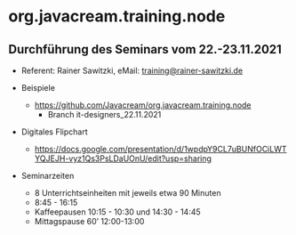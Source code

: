 # org.javacream.training.node

## Durchführung des Seminars vom 22.-23.11.2021

* Referent: Rainer Sawitzki, eMail: training@rainer-sawitzki.de

* Beispiele
  * https://github.com/Javacream/org.javacream.training.node
    *  Branch it-designers_22.11.2021
    
* Digitales Flipchart
  * https://docs.google.com/presentation/d/1wpdpY9CL7uBUNfOCiLWTYQJEJH-vyz1Qs3PsLDaUOnU/edit?usp=sharing

* Seminarzeiten
  * 8 Unterrichtseinheiten mit jeweils etwa 90 Minuten
  * 8:45 - 16:15
  * Kaffeepausen 10:15 - 10:30 und 14:30 - 14:45
  * Mittagspause 60’ 12:00-13:00
